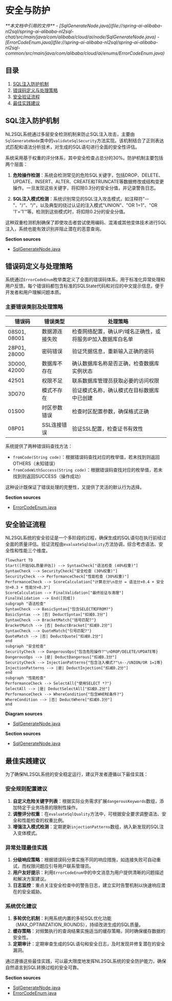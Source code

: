 # 安全与防护

<cite>
**本文档中引用的文件**
- [SqlGenerateNode.java](file://spring-ai-alibaba-nl2sql/spring-ai-alibaba-nl2sql-chat/src/main/java/com/alibaba/cloud/ai/node/SqlGenerateNode.java)
- [ErrorCodeEnum.java](file://spring-ai-alibaba-nl2sql/spring-ai-alibaba-nl2sql-common/src/main/java/com/alibaba/cloud/ai/enums/ErrorCodeEnum.java)
</cite>

## 目录
1. [SQL注入防护机制](#sql注入防护机制)
2. [错误码定义与处理策略](#错误码定义与处理策略)
3. [安全验证流程](#安全验证流程)
4. [最佳实践建议](#最佳实践建议)

## SQL注入防护机制

NL2SQL系统通过多层安全检测机制来防止SQL注入攻击，主要由`SqlGenerateNode`类中的`validateSqlSecurity`方法实现。该机制结合了正则表达式匹配和语法分析技术，对生成的SQL语句进行全面的安全性评估。

系统采用基于权重的评分体系，其中安全检查占总分的30%。防护机制主要包括两个层面：

1. **危险操作检测**：系统会检测常见的危险SQL关键字，包括DROP、DELETE、UPDATE、INSERT、ALTER、CREATE和TRUNCATE等数据修改或结构变更操作。一旦发现这些关键字，将扣除0.3分的安全分值，并记录警告日志。

2. **SQL注入模式检测**：系统识别常见的SQL注入攻击模式，如注释符"--"、"/*"、"*/"，以及典型的绕过认证的注入模式"UNION"、"OR 1=1"、"OR '1'='1'"等。检测到这些模式时，将扣除0.2分的安全分值。

这种双重检测机制确保了即使攻击者尝试使用编码、混淆或其他变体技术进行SQL注入，系统也能有效识别并阻止潜在的恶意查询。

**Section sources**
- [SqlGenerateNode.java](file://spring-ai-alibaba-nl2sql/spring-ai-alibaba-nl2sql-chat/src/main/java/com/alibaba/cloud/ai/node/SqlGenerateNode.java#L321-L379)

## 错误码定义与处理策略

系统通过`ErrorCodeEnum`枚举类定义了全面的错误码体系，用于标准化异常处理和用户反馈。每个错误码都包含标准的SQLState代码和对应的中文提示信息，便于开发者和用户理解问题本质。

### 主要错误类别及处理策略

| 错误码 | 错误类型 | 处理策略 |
|--------|---------|---------|
| 08S01, 08001 | 数据源连接失败 | 检查网络配置，确认IP/域名正确性，或将服务IP加入数据库白名单 |
| 28P01, 28000 | 密码错误 | 验证凭据信息，重新输入正确的密码 |
| 3D000, 42000 | 数据库不存在 | 确认数据库名称是否正确，检查数据库实例状态 |
| 42501 | 权限不足 | 联系数据库管理员获取必要的访问权限 |
| 3D070 | 模式不存在 | 验证模式名称，确认模式在目标数据库中已创建 |
| 01S00 | 时区参数错误 | 检查时区配置参数，确保格式正确 |
| 08P01 | SSL连接错误 | 验证SSL配置，检查证书有效性 |

系统提供了两种错误码查找方法：
- `fromCode(String code)`：根据错误码查找对应的枚举值，若未找到则返回OTHERS（未知错误）
- `fromCodeWithSuccess(String code)`：根据错误码查找对应的枚举值，若未找到则返回SUCCESS（操作成功）

这种设计既保证了错误处理的完整性，又提供了灵活的默认行为选择。

**Section sources**
- [ErrorCodeEnum.java](file://spring-ai-alibaba-nl2sql/spring-ai-alibaba-nl2sql-common/src/main/java/com/alibaba/cloud/ai/enums/ErrorCodeEnum.java#L10-L167)

## 安全验证流程

NL2SQL系统的安全验证是一个多阶段的过程，确保生成的SQL语句在执行前经过全面的质量评估。验证流程由`evaluateSqlQuality`方法协调，综合考虑语法、安全性和性能三个维度。

```mermaid
flowchart TD
Start([开始SQL质量评估]) --> SyntaxCheck["语法检查 (40%权重)"]
SyntaxCheck --> SecurityCheck["安全检查 (30%权重)"]
SecurityCheck --> PerformanceCheck["性能检查 (30%权重)"]
PerformanceCheck --> ScoreCalculation["计算总分\n总分 = 语法分×0.4 + 安全分×0.3 + 性能分×0.3"]
ScoreCalculation --> FinalValidation["最终验证与清理"]
FinalValidation --> End([完成])
subgraph "语法检查"
SyntaxCheck --> BasicSyntax{"包含SELECT和FROM?"}
BasicSyntax --> |否| DeductSyntax["扣减0.3分"]
SyntaxCheck --> BracketMatch{"括号匹配?"}
BracketMatch --> |否| DeductBracket["扣减0.2分"]
SyntaxCheck --> QuoteMatch{"引号匹配?"}
QuoteMatch --> |否| DeductQuote["扣减0.2分"]
end
subgraph "安全检查"
SecurityCheck --> DangerousOps{"包含危险操作?"\nDROP/DELETE/UPDATE等}
DangerousOps --> |是| DeductDangerous["扣减0.3分"]
SecurityCheck --> InjectionPatterns{"包含注入模式?"\n--/UNION/OR 1=1等}
InjectionPatterns --> |是| DeductInjection["扣减0.2分"]
end
subgraph "性能检查"
PerformanceCheck --> SelectAll{"使用SELECT *?"}
SelectAll --> |是| DeductSelectAll["扣减0.2分"]
PerformanceCheck --> WhereCondition{"包含WHERE条件?"}
WhereCondition --> |否| DeductWhere["扣减0.3分"]
end
```

**Diagram sources**
- [SqlGenerateNode.java](file://spring-ai-alibaba-nl2sql/spring-ai-alibaba-nl2sql-chat/src/main/java/com/alibaba/cloud/ai/node/SqlGenerateNode.java#L266-L379)

**Section sources**
- [SqlGenerateNode.java](file://spring-ai-alibaba-nl2sql/spring-ai-alibaba-nl2sql-chat/src/main/java/com/alibaba/cloud/ai/node/SqlGenerateNode.java#L266-L379)

## 最佳实践建议

为了确保NL2SQL系统的安全稳定运行，建议开发者遵循以下最佳实践：

### 安全规则配置建议
1. **自定义危险关键字列表**：根据实际业务需求扩展`dangerousKeywords`数组，添加特定于业务场景的限制性操作。
2. **调整评分权重**：在`evaluateSqlQuality`方法中，可根据安全要求调整语法、安全和性能检查的权重比例。
3. **增强注入模式检测**：定期更新`injectionPatterns`数组，纳入新发现的SQL注入变体模式。

### 异常处理最佳实践
1. **分级响应策略**：根据错误码分类实施不同的响应措施，如连接失败可自动重试，而权限问题应引导用户联系管理员。
2. **用户友好提示**：利用`ErrorCodeEnum`中的中文消息为用户提供清晰的问题描述和解决方案建议。
3. **日志监控**：重点关注安全检查中的警告日志，建立实时告警机制以快速响应潜在的安全威胁。

### 系统优化建议
1. **多轮优化机制**：利用系统内置的多轮SQL优化功能（MAX_OPTIMIZATION_ROUNDS），持续改进生成的SQL质量。
2. **缓存策略**：对频繁执行的查询结果实施适当的缓存策略，同时确保缓存数据的安全性。
3. **定期审计**：定期审查生成的SQL语句和安全日志，及时发现并修复潜在的安全漏洞。

通过遵循这些最佳实践，可以最大限度地发挥NL2SQL系统的安全防护能力，确保自然语言到SQL转换过程的安全可靠。

**Section sources**
- [SqlGenerateNode.java](file://spring-ai-alibaba-nl2sql/spring-ai-alibaba-nl2sql-chat/src/main/java/com/alibaba/cloud/ai/node/SqlGenerateNode.java#L266-L379)
- [ErrorCodeEnum.java](file://spring-ai-alibaba-nl2sql/spring-ai-alibaba-nl2sql-common/src/main/java/com/alibaba/cloud/ai/enums/ErrorCodeEnum.java#L10-L167)